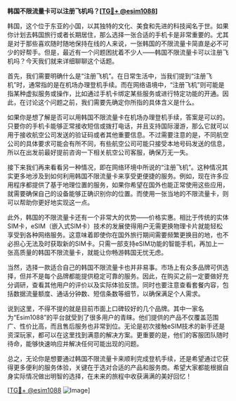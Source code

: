 **韩国不限流量卡可以注册飞机吗？[[TG💪+ @esim1088](https://t.me/s/esim1088)]**

韩国，这个位于东亚的小国，以其独特的文化、美食和先进的科技闻名于世。如果你计划去韩国旅行或者长期居住，那么选择一张合适的手机卡是非常重要的。尤其是对于那些喜欢随时随地保持在线的人来说，一张韩国的不限流量卡简直是必不可少的好帮手。但是，最近有一个问题困扰着不少人——韩国不限流量卡可以注册飞机吗？今天我们就来详细聊聊这个话题。

首先，我们需要明确什么是“注册飞机”。在日常生活中，当我们提到“注册飞机”时，通常指的是在机场办理登机手续。而在网络语境中，“注册飞机”则可能是指某种虚拟服务或操作，比如通过手机卡绑定某些服务或进行特定功能的开通。因此，在讨论这个问题之前，我们需要先确定你所指的具体含义是什么。

如果你是想了解是否可以用韩国不限流量卡在机场办理登机手续，答案是可以的。只要你的手机卡能够正常接收短信或拨打电话，并且支持国际漫游，那么它就可以用于接收航空公司发送的验证码或者其他重要信息。不过需要注意的是，不同航空公司的具体要求可能会有所不同，有些航空公司可能只接受本地号码发送的信息，所以在出发前最好提前咨询一下相关航空公司客服，确保万无一失。

接下来我们再来看看另一种情况，即在网络环境中所说的“注册飞机”。这种情况其实更多地涉及到如何利用韩国不限流量卡来享受更便捷的服务。例如，现在许多应用程序都提供了基于地理位置的服务，如果你希望在国外也能正常使用这些应用，就需要确保自己的设备能够正确识别你的位置。而使用一张当地的不限流量卡，则可以帮助你更好地实现这一点。

此外，韩国的不限流量卡还有一个非常大的优势——价格实惠。相比于传统的实体SIM卡，eSIM（嵌入式SIM卡）技术的发展使得用户无需更换物理卡片就能轻松享受到各种网络服务。这意味着即使你在国外旅行期间需要频繁更换目的地，也不必担心无法及时获取新的SIM卡。只需一部支持eSIM功能的智能手机，再加上一张高质量的韩国不限流量卡，就能让你畅游韩国无忧无虑。

当然，选择一款适合自己的韩国不限流量卡也并非易事。市场上有众多品牌可供选择，但并不是每个品牌都能提供稳定可靠的服务。因此，在购买之前一定要做好充分调研，查看其他用户的评价以及实际体验反馈。同时也要注意查看套餐内容，包括数据流量额度、通话分钟数、短信条数等细节，以确保满足个人需求。

说到这里，不得不提的就是目前市面上口碑较好的几个品牌。其中一家名为“Esim1088”的平台就受到了很多用户的青睐。他们提供的产品不仅覆盖范围广、性价比高，而且售后服务也非常到位。无论是初次接触eSIM技术的新手还是资深玩家，都可以在这里找到满意的解决方案。更重要的是，他们的客服团队随时待命，能够快速响应并解决任何可能出现的问题。

总之，无论你是想要通过韩国不限流量卡来顺利完成登机手续，还是希望通过它获得更多便利的服务体验，关键在于选对合适的产品和服务商。希望大家都能根据自身实际情况做出明智的选择，在未来的旅程中收获满满的美好回忆！

[[TG💪+ @esim1088](https://t.me/s/esim1088) ![Image](https://i.postimg.cc/4NQfJmqS/Snipaste-2025-05-13-00-14-12.png)]